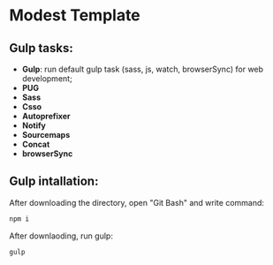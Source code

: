 # Modest Template

<h2>Gulp tasks:</h2>

<ul>
	<li><strong>Gulp</strong>: run default gulp task (sass, js, watch, browserSync) for web development;</li>
	<li><strong>PUG</strong></li>
	<li><strong>Sass</strong></li>
	<li><strong>Csso</strong></li>
	<li><strong>Autoprefixer</strong></li>
	<li><strong>Notify</strong></li>
	<li><strong>Sourcemaps</strong></li>
	<li><strong>Concat</strong></li>
	<li><strong>browserSync</strong></li>
</ul>

<h2>Gulp intallation:</h2>
After downloading the directory, open "Git Bash" and write command:

```bash
npm i
```

After downlaoding, run gulp:

```bash
gulp
```
